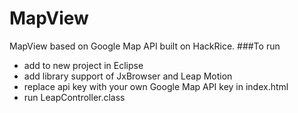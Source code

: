 # MapView
MapView based on Google Map API built on HackRice.
###To run
* add to new project in Eclipse
* add library support of JxBrowser and Leap Motion
* replace api key with your own Google Map API key in index.html
* run LeapController.class
